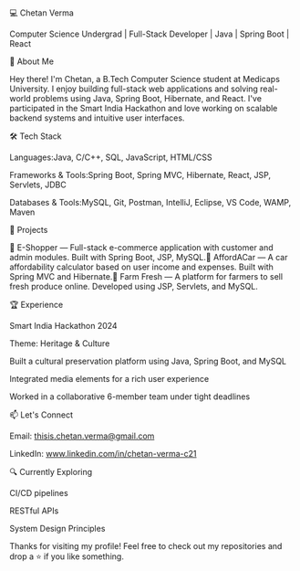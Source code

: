💻 Chetan Verma

Computer Science Undergrad | Full-Stack Developer | Java | Spring Boot | React

👋 About Me

Hey there! I'm Chetan, a B.Tech Computer Science student at Medicaps University. I enjoy building full-stack web applications and solving real-world problems using Java, Spring Boot, Hibernate, and React. I've participated in the Smart India Hackathon and love working on scalable backend systems and intuitive user interfaces.

🛠️ Tech Stack

Languages:Java, C/C++, SQL, JavaScript, HTML/CSS

Frameworks & Tools:Spring Boot, Spring MVC, Hibernate, React, JSP, Servlets, JDBC

Databases & Tools:MySQL, Git, Postman, IntelliJ, Eclipse, VS Code, WAMP, Maven

🚀 Projects

🔸 E-Shopper — Full-stack e-commerce application with customer and admin modules. Built with Spring Boot, JSP, MySQL.🔸 AffordACar — A car affordability calculator based on user income and expenses. Built with Spring MVC and Hibernate.🔸 Farm Fresh — A platform for farmers to sell fresh produce online. Developed using JSP, Servlets, and MySQL.

🏆 Experience

Smart India Hackathon 2024 

Theme: Heritage & Culture

Built a cultural preservation platform using Java, Spring Boot, and MySQL

Integrated media elements for a rich user experience

Worked in a collaborative 6-member team under tight deadlines

📫 Let's Connect

Email: thisis.chetan.verma@gmail.com

LinkedIn: www.linkedin.com/in/chetan-verma-c21

🔍 Currently Exploring

CI/CD pipelines

RESTful APIs

System Design Principles

Thanks for visiting my profile! Feel free to check out my repositories and drop a ⭐ if you like something.

